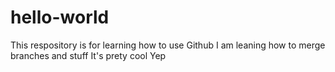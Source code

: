 # hello-world
This respository is for learning how to use Github
I am leaning how to merge branches and stuff
It's prety cool
Yep

